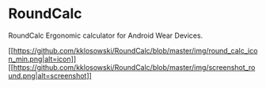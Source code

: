 # RoundCalc
RoundCalc
Ergonomic calculator for Android Wear Devices.

[[https://github.com/kklosowski/RoundCalc/blob/master/img/round_calc_icon_min.png|alt=icon]]
[[https://github.com/kklosowski/RoundCalc/blob/master/img/screenshot_round.png|alt=screenshot]]
